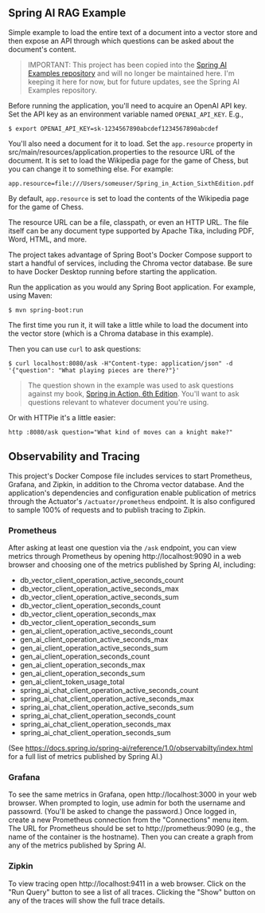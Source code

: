 Spring AI RAG Example
---
Simple example to load the entire text of a document into a vector store and
then expose an API through which questions can be asked about the document's
content.

> IMPORTANT: This project has been copied into the
[Spring AI Examples repository](https://github.com/habuma/spring-ai-examples) and will no longer be maintained here.
I'm keeping it here for now, but for future updates, see
the Spring AI Examples repository.

Before running the application, you'll need to acquire an OpenAI API key. Set
the API key as an environment variable named `OPENAI_API_KEY`. E.g.,

```
$ export OPENAI_API_KEY=sk-1234567890abcdef1234567890abcdef
```

You'll also need a document for it to load. Set the `app.resource` property in
src/main/resources/application.properties to the resource URL of the document.
It is set to load the Wikipedia page for the game of Chess, but you can change
it to something else. For example:

```
app.resource=file:///Users/someuser/Spring_in_Action_SixthEdition.pdf
```

By default, `app.resource` is set to load the contents of the Wikipedia page
for the game of Chess.

The resource URL can be a file, classpath, or even an HTTP URL. The file itself
can be any document type supported by Apache Tika, including PDF, Word, HTML,
and more.

The project takes advantage of Spring Boot's Docker Compose support to start a
handful of services, including the Chroma vector database. Be sure to have
Docker Desktop running before starting the application.

Run the application as you would any Spring Boot application. For example, using
Maven:

```
$ mvn spring-boot:run
```

The first time you run it, it will take a little while to load the document into
the vector store (which is a Chroma database in this example).

Then you can use `curl` to ask questions:

```
$ curl localhost:8080/ask -H"Content-type: application/json" -d '{"question": "What playing pieces are there?"}'
```

> The question shown in the example was used to ask questions against my book,
[Spring in Action, 6th Edition](https://www.manning.com/books/spring-in-action-sixth-edition?a_aid=habuma&a_bid=f205d999&chan=habuma).
You'll want to ask questions relevant to whatever document you're using.

Or with HTTPie it's a little easier:

```
http :8080/ask question="What kind of moves can a knight make?"
```

Observability and Tracing
---
This project's Docker Compose file includes services to start Prometheus,
Grafana, and Zipkin, in addition to the Chroma vector database. And the
application's dependencies and configuration enable publication of metrics
through the Actuator's `/actuator/prometheus` endpoint. It is also configured to
sample 100% of requests and to publish tracing to Zipkin.

### Prometheus

After asking at least one question via the `/ask` endpoint, you can view
metrics through Prometheus by opening http://localhost:9090 in a web browser
and choosing one of the metrics published by Spring AI, including:

 - db_vector_client_operation_active_seconds_count
 - db_vector_client_operation_active_seconds_max
 - db_vector_client_operation_active_seconds_sum
 - db_vector_client_operation_seconds_count
 - db_vector_client_operation_seconds_max
 - db_vector_client_operation_seconds_sum
 - gen_ai_client_operation_active_seconds_count
 - gen_ai_client_operation_active_seconds_max
 - gen_ai_client_operation_active_seconds_sum
 - gen_ai_client_operation_seconds_count
 - gen_ai_client_operation_seconds_max
 - gen_ai_client_operation_seconds_sum
 - gen_ai_client_token_usage_total
 - spring_ai_chat_client_operation_active_seconds_count
 - spring_ai_chat_client_operation_active_seconds_max
 - spring_ai_chat_client_operation_active_seconds_sum
 - spring_ai_chat_client_operation_seconds_count
 - spring_ai_chat_client_operation_seconds_max
 - spring_ai_chat_client_operation_seconds_sum

(See https://docs.spring.io/spring-ai/reference/1.0/observabilty/index.html for
a full list of metrics published by Spring AI.)

### Grafana

To see the same metrics in Grafana, open http://localhost:3000 in your web
browser. When prompted to login, use admin for both the username and passowrd.
(You'll be asked to change the password.) Once logged in, create a new Prometheus
connection from the "Connections" menu item. The URL for Prometheus should be
set to http://prometheus:9090 (e.g., the name of the container is the hostname).
Then you can create a graph from any of the metrics published by Spring AI.

### Zipkin

To view tracing open http://localhost:9411 in a web browser. Click on the "Run
Query" button to see a list of all traces. Clicking the "Show" button on any of
the traces will show the full trace details.
